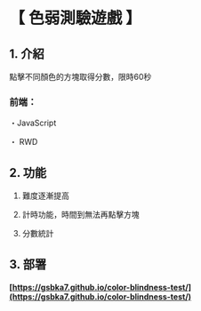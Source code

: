 # 【 色弱測驗遊戲 】

## 1. 介紹

點擊不同顏色的方塊取得分數，限時60秒

### 前端：

・JavaScript

・ RWD

## 2. 功能

1. 難度逐漸提高

2. 計時功能，時間到無法再點擊方塊

3. 分數統計

## 3. 部署

#### [https://gsbka7.github.io/color-blindness-test/](https://gsbka7.github.io/color-blindness-test/)
